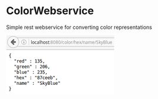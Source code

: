 # ColorWebservice
Simple rest webservice for converting color representations

![alt text](https://github.com/MilchReis/ColorWebservice/blob/master/Screenshot.png?raw=true "Screenshot")
